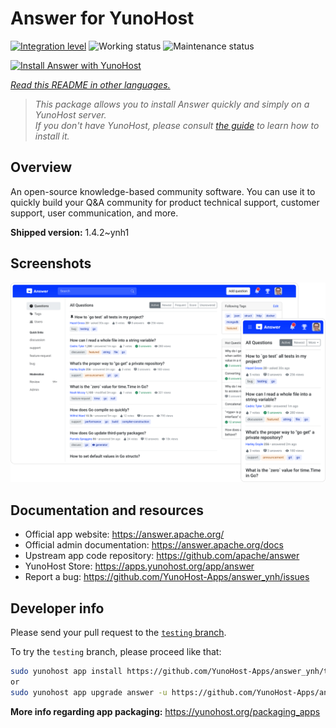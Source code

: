 <!--
N.B.: This README was automatically generated by <https://github.com/YunoHost/apps/tree/master/tools/readme_generator>
It shall NOT be edited by hand.
-->

# Answer for YunoHost

[![Integration level](https://apps.yunohost.org/badge/integration/answer)](https://ci-apps.yunohost.org/ci/apps/answer/)
![Working status](https://apps.yunohost.org/badge/state/answer)
![Maintenance status](https://apps.yunohost.org/badge/maintained/answer)

[![Install Answer with YunoHost](https://install-app.yunohost.org/install-with-yunohost.svg)](https://install-app.yunohost.org/?app=answer)

*[Read this README in other languages.](./ALL_README.md)*

> *This package allows you to install Answer quickly and simply on a YunoHost server.*  
> *If you don't have YunoHost, please consult [the guide](https://yunohost.org/install) to learn how to install it.*

## Overview

An open-source knowledge-based community software. You can use it to quickly build your Q&A community for product technical support, customer support, user communication, and more.


**Shipped version:** 1.4.2~ynh1

## Screenshots

![Screenshot of Answer](./doc/screenshots/screenshot.png)

## Documentation and resources

- Official app website: <https://answer.apache.org/>
- Official admin documentation: <https://answer.apache.org/docs>
- Upstream app code repository: <https://github.com/apache/answer>
- YunoHost Store: <https://apps.yunohost.org/app/answer>
- Report a bug: <https://github.com/YunoHost-Apps/answer_ynh/issues>

## Developer info

Please send your pull request to the [`testing` branch](https://github.com/YunoHost-Apps/answer_ynh/tree/testing).

To try the `testing` branch, please proceed like that:

```bash
sudo yunohost app install https://github.com/YunoHost-Apps/answer_ynh/tree/testing --debug
or
sudo yunohost app upgrade answer -u https://github.com/YunoHost-Apps/answer_ynh/tree/testing --debug
```

**More info regarding app packaging:** <https://yunohost.org/packaging_apps>
